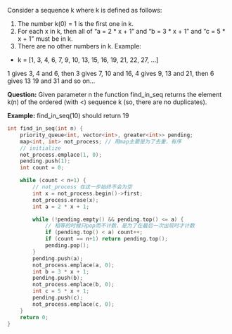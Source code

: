  Consider a sequence k where k is defined as follows:
1.  The number k(0) = 1 is the first one in k.
2.  For each x in k, then all of “a = 2 * x + 1” and “b = 3 * x + 1” and “c = 5 * x + 1” must be in k.
3.  There are no other numbers in k. 
Example:
-   k = [1, 3, 4, 6, 7, 9, 10, 13, 15, 16, 19, 21, 22, 27, …]

1 gives 3, 4 and 6, then 3 gives 7, 10 and 16, 4 gives 9, 13 and 21, then 6 gives 13 19 and 31 and so on…

**Question:**
Given parameter n the function find_in_seq returns the element k(n) of the ordered (with <) sequence k (so, there are no duplicates).

**Example:**
find_in_seq(10) should return 19

```cpp
int find_in_seq(int n) {
    priority_queue<int, vector<int>, greater<int>> pending;
    map<int, int> not_process; // 用map主要是为了去重，有序
    // initialize
    not_process.emplace(1, 0);
    pending.push(1);
    int count = 0;

    while (count < n+1) {
        // not_process 在这一步始终不会为空
        int x = not_process.begin()->first;
        not_process.erase(x);
        int a = 2 * x + 1;

        while (!pending.empty() && pending.top() <= a) {
            // 相等的时候只pop而不计数，是为了在最后一次出现时才计数
            if (pending.top() < a) count++;
            if (count == n+1) return pending.top();
            pending.pop();
        }
        pending.push(a);
        not_process.emplace(a, 0);
        int b = 3 * x + 1;
        pending.push(b);
        not_process.emplace(b, 0);
        int c = 5 * x + 1;
        pending.push(c);
        not_process.emplace(c, 0);
    }
    return 0;
}
```